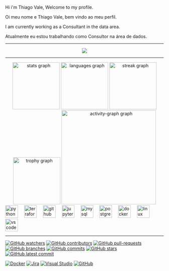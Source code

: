Hi i'm Thiago Vale, Welcome to my profile.

Oi meu nome e Thiago Vale, bem vindo ao meu perfil.

I am currently working as a Consultant in the data area.

Atualmente eu estou trabalhando como Consultor na área de dados.

---
<div align="center">
  <img src="https://profile-counter.glitch.me/thiago-vale/count.svg?"  />
</div>

---
<div align="center">
  <img src="https://github-readme-stats.vercel.app/api?username=thiago-vale&hide_title=false&hide_rank=false&show_icons=true&include_all_commits=true&count_private=true&disable_animations=false&theme=dracula&locale=en&hide_border=false&order=1" height="150" alt="stats graph"  />
  <img src="https://github-readme-stats.vercel.app/api/top-langs?username=thiago-vale&locale=en&hide_title=false&layout=compact&card_width=320&langs_count=5&theme=dracula&hide_border=false&order=2" height="150" alt="languages graph"  />
  <img src="https://streak-stats.demolab.com?user=thiago-vale&locale=en&mode=daily&theme=dracula&hide_border=false&border_radius=5&order=3" height="150" alt="streak graph"  />
  <img src="https://github-profile-trophy.vercel.app?username=thiago-vale&theme=dracula&column=-1&row=1&margin-w=8&margin-h=8&no-bg=false&no-frame=false&order=4" height="150" alt="trophy graph"  />
  <img src="https://github-readme-activity-graph.vercel.app/graph?username=thiago-vale&radius=16&theme=react&area=true&order=5" height="300" alt="activity-graph graph"  />
</div>
  

<div align="left">
  <img src="https://cdn.jsdelivr.net/gh/devicons/devicon/icons/python/python-original.svg" height="40" alt="python logo"  />
  <img width="12" />
  <img src="https://cdn.jsdelivr.net/gh/devicons/devicon/icons/terraform/terraform-original.svg" height="40" alt="terraform logo"  />
  <img width="12" />
  <img src="https://cdn.jsdelivr.net/gh/devicons/devicon/icons/github/github-original.svg" height="40" alt="github logo"  />
  <img width="12" />
  <img src="https://cdn.jsdelivr.net/gh/devicons/devicon/icons/jupyter/jupyter-original.svg" height="40" alt="jupyter logo"  />
  <img width="12" />
  <img src="https://cdn.jsdelivr.net/gh/devicons/devicon/icons/mysql/mysql-original.svg" height="40" alt="mysql logo"  />
  <img width="12" />
  <img src="https://cdn.jsdelivr.net/gh/devicons/devicon/icons/postgresql/postgresql-original.svg" height="40" alt="postgresql logo"  />
  <img width="12" />
  <img src="https://cdn.jsdelivr.net/gh/devicons/devicon/icons/docker/docker-original.svg" height="40" alt="docker logo"  />
  <img width="12" />
  <img src="https://cdn.jsdelivr.net/gh/devicons/devicon/icons/linux/linux-original.svg" height="40" alt="linux logo"  />
  <img width="12" />
  <img src="https://cdn.jsdelivr.net/gh/devicons/devicon/icons/vscode/vscode-original.svg" height="40" alt="vscode logo"  />
</div>


---
[![GitHub watchers](https://badgen.net/github/watchers/thiago-vale/thiago-vale/)](https://GitHub.com/thiago-vale/thiago-vale/watchers/)
[![GitHub contributors](https://img.shields.io/github/contributors/thiago-vale/badges.svg)](https://GitHub.com/thiago-vale/badges/graphs/contributors/)
[![GitHub pull-requests](https://img.shields.io/github/issues-pr/thiago-vale/thiago-vale)](https://GitHub.com/thiago-vale/thiago-vale/pull/)
[![GitHub branches](https://badgen.net/github/branches/thiago-vale/thiago-vale)](https://github.com/thiago-vale/thiago-vale/)
[![GitHub commits](https://img.shields.io/github/commits-since/thiago-vale/thiago-vale/v1.0.0.svg)](https://GitHub.com/thiago-vale/thiago-vale/commit/)
[![GitHub stars](https://badgen.net/github/stars/thiago-vale/thiago-vale)](https://GitHub.com/thiago-vale/thiago-vale/stargazers/)
[![GitHub latest commit](https://badgen.net/github/last-commit/thiago-vale/thiago-vale)](https://GitHub.com/thiago-vale/thiago-vale/commit/)




[![Docker](https://badgen.net/badge/icon/docker?icon=docker&label)](https://https://docker.com/)
[![Jira](https://badgen.net/badge/icon/jira?icon=jira&label)](https://https://jira.com/)
[![Visual Studio](https://badgen.net/badge/icon/visualstudio?icon=visualstudio&label)](https://visualstudio.microsoft.com)
[![GitHub](https://badgen.net/badge/icon/github?icon=github&label)](https://github.com)
